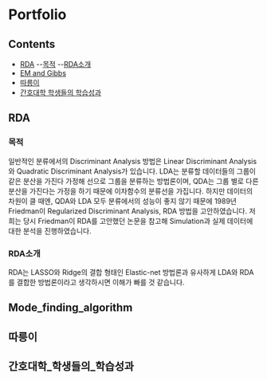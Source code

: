 # Portfolio

## Contents

- [RDA](#RDA)
   --[목적](#목적)
   --[RDA소개](#RDA소개)
- [EM and Gibbs](#Mode_finding_algorithm)
- [따릉이](#따릉이)
- [간호대학 학생들의 학습성과](#간호대학_학생들의_학습성과)

## RDA

### 목적

일반적인 분류에서의 Discriminant Analysis 방법은 Linear Discriminant Analysis와 Quadratic Discriminant Analysis가 있습니다.
LDA는 분류할 데이터들의 그룹이 같은 분산을 가진다 가정해 선으로 그룹을 분류하는 방법론이며, QDA는 그룹 별로 다른 분산을 가진다는 가정을 하기 때문에 이차함수의 분류선을 가집니다.
하지만 데이터의 차원이 클 때엔, QDA와 LDA 모두 분류에서의 성능이 좋지 않기 때문에 1989년 Friedman이 Regularized Discriminant Analysis, RDA 방법을 고안하였습니다.
저희는 당시 Friedman이 RDA를 고안했던 논문을 참고해 Simulation과 실제 데이터에 대한 분석을 진행하였습니다.

### RDA소개

RDA는 LASSO와 Ridge의 결합 형태인 Elastic-net 방법론과 유사하게 LDA와 RDA를 결합한 방법론이라고 생각하시면 이해가 빠를 것 같습니다.


## Mode_finding_algorithm




## 따릉이




## 간호대학_학생들의_학습성과




